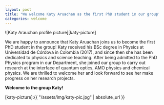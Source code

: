 ```yaml
---
layout: post
title: "We welcome Katy Aruachan as the first PhD student in our group"
categories: welcome
---
```


![Katy Arauchan profile picture][katy-picture]

We are happy to announce that Katy Aruachan joins us to become the first PhD student in the group! Katy received his BSc degree in Physics at Universidad de Córdova in Colombia (2017), and since then she has been dedicated to physics and science teaching. After being admitted to the PhD Physics program in our Department, she joined our group to carry out research at the interface of quantum optics, AMO physics and chemical physics. We are thrilled to welcome her and look forward to see her make progress on her research projects. 

**Welcome to the group Katy!** 



[katy-picture]:{{ "/assets/img/katy-pic.jpg" | absolute_url }} 